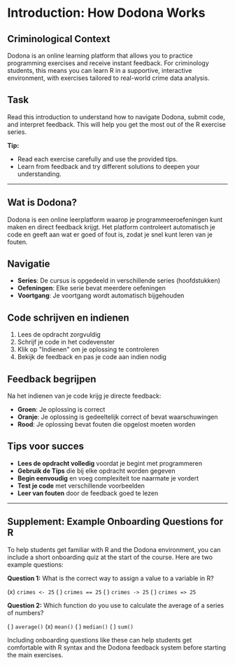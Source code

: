 # Introduction: How Dodona Works

## Criminological Context
Dodona is an online learning platform that allows you to practice programming exercises and receive instant feedback. For criminology students, this means you can learn R in a supportive, interactive environment, with exercises tailored to real-world crime data analysis.

## Task
Read this introduction to understand how to navigate Dodona, submit code, and interpret feedback. This will help you get the most out of the R exercise series.

**Tip:**
- Read each exercise carefully and use the provided tips.
- Learn from feedback and try different solutions to deepen your understanding.
---

## Wat is Dodona?

Dodona is een online leerplatform waarop je programmeeroefeningen kunt maken en direct feedback krijgt. Het platform controleert automatisch je code en geeft aan wat er goed of fout is, zodat je snel kunt leren van je fouten.

## Navigatie

- **Series**: De cursus is opgedeeld in verschillende series (hoofdstukken)
- **Oefeningen**: Elke serie bevat meerdere oefeningen
- **Voortgang**: Je voortgang wordt automatisch bijgehouden

## Code schrijven en indienen

1. Lees de opdracht zorgvuldig
2. Schrijf je code in het codevenster
3. Klik op "Indienen" om je oplossing te controleren
4. Bekijk de feedback en pas je code aan indien nodig

## Feedback begrijpen

Na het indienen van je code krijg je directe feedback:
- **Groen**: Je oplossing is correct
- **Oranje**: Je oplossing is gedeeltelijk correct of bevat waarschuwingen
- **Rood**: Je oplossing bevat fouten die opgelost moeten worden

## Tips voor succes

- **Lees de opdracht volledig** voordat je begint met programmeren
- **Gebruik de Tips** die bij elke opdracht worden gegeven
- **Begin eenvoudig** en voeg complexiteit toe naarmate je vordert
- **Test je code** met verschillende voorbeelden
- **Leer van fouten** door de feedback goed te lezen

---

## Supplement: Example Onboarding Questions for R

To help students get familiar with R and the Dodona environment, you can include a short onboarding quiz at the start of the course. Here are two example questions:

**Question 1:** What is the correct way to assign a value to a variable in R?

(x) `crimes <- 25`
( ) `crimes == 25`
( ) `crimes -> 25`
( ) `crimes => 25`

**Question 2:** Which function do you use to calculate the average of a series of numbers?

( ) `average()`
(x) `mean()`
( ) `median()`
( ) `sum()`

Including onboarding questions like these can help students get comfortable with R syntax and the Dodona feedback system before starting the main exercises.